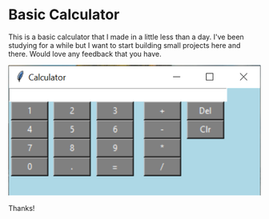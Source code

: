 # Basic Calculator

This is a basic calculator that I made in a little less than a day. I've been studying for a while but I want to start building small projects here and there. Would love any feedback that you have.

![Screenshot](./calc_screenshot.png)

Thanks!
